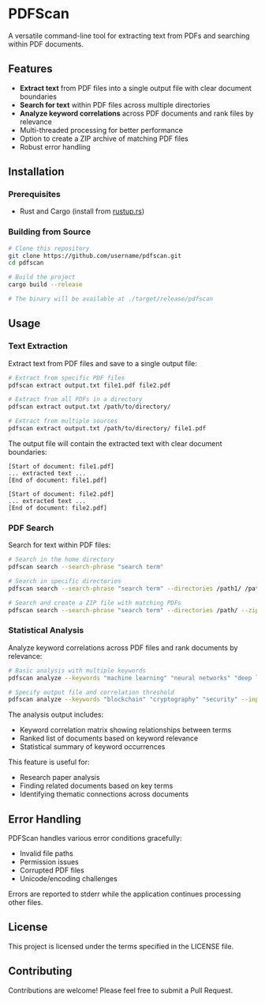 # PDFScan

A versatile command-line tool for extracting text from PDFs and searching within PDF documents.

## Features

- **Extract text** from PDF files into a single output file with clear document boundaries
- **Search for text** within PDF files across multiple directories
- **Analyze keyword correlations** across PDF documents and rank files by relevance
- Multi-threaded processing for better performance
- Option to create a ZIP archive of matching PDF files
- Robust error handling

## Installation

### Prerequisites

- Rust and Cargo (install from [rustup.rs](https://rustup.rs/))

### Building from Source

```bash
# Clone this repository
git clone https://github.com/username/pdfscan.git
cd pdfscan

# Build the project
cargo build --release

# The binary will be available at ./target/release/pdfscan
```

## Usage

### Text Extraction

Extract text from PDF files and save to a single output file:

```bash
# Extract from specific PDF files
pdfscan extract output.txt file1.pdf file2.pdf

# Extract from all PDFs in a directory
pdfscan extract output.txt /path/to/directory/

# Extract from multiple sources
pdfscan extract output.txt /path/to/directory/ file1.pdf
```

The output file will contain the extracted text with clear document boundaries:

```
[Start of document: file1.pdf]
... extracted text ...
[End of document: file1.pdf]

[Start of document: file2.pdf]
... extracted text ...
[End of document: file2.pdf]
```

### PDF Search

Search for text within PDF files:

```bash
# Search in the home directory
pdfscan search --search-phrase "search term"

# Search in specific directories
pdfscan search --search-phrase "search term" --directories /path1/ /path2/

# Search and create a ZIP file with matching PDFs
pdfscan search --search-phrase "search term" --directories /path/ --zip
```

### Statistical Analysis

Analyze keyword correlations across PDF files and rank documents by relevance:

```bash
# Basic analysis with multiple keywords
pdfscan analyze --keywords "machine learning" "neural networks" "deep learning" --input-paths /path/to/papers/

# Specify output file and correlation threshold
pdfscan analyze --keywords "blockchain" "cryptography" "security" --input-paths /papers/ --output-file analysis.txt --threshold 0.2
```

The analysis output includes:
- Keyword correlation matrix showing relationships between terms
- Ranked list of documents based on keyword relevance
- Statistical summary of keyword occurrences

This feature is useful for:
- Research paper analysis
- Finding related documents based on key terms
- Identifying thematic connections across documents

## Error Handling

PDFScan handles various error conditions gracefully:

- Invalid file paths
- Permission issues
- Corrupted PDF files
- Unicode/encoding challenges

Errors are reported to stderr while the application continues processing other files.

## License

This project is licensed under the terms specified in the LICENSE file.

## Contributing

Contributions are welcome! Please feel free to submit a Pull Request.